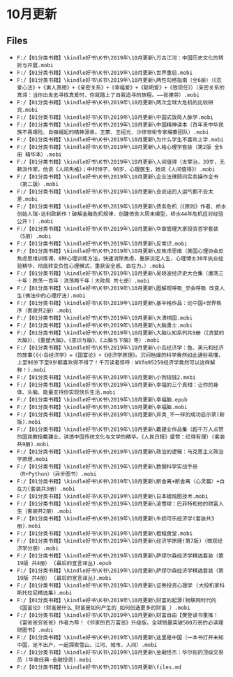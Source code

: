 # 10月更新

## Files

- `F:/【01分类书籍】\kindle好书\K书\2019年\10月更新\万古江河：中国历史文化的转折与开展.mobi`
- `F:/【01分类书籍】\kindle好书\K书\2019年\10月更新\世界重启.mobi`
- `F:/【01分类书籍】\kindle好书\K书\2019年\10月更新\两性勾搭指南（全6册）（《恋爱心法》+《男人真相》+《亲密关系》+《幸福爱》+《聪明爱》+《致现任》）（亲密关系的真谛：当你出发去寻找真爱时，你就踏上了自我追寻的旅程。——张德芬）.mobi`
- `F:/【01分类书籍】\kindle好书\K书\2019年\10月更新\两次全球大危机的比较研究.mobi`
- `F:/【01分类书籍】\kindle好书\K书\2019年\10月更新\中国式饭局人脉学.mobi`
- `F:/【01分类书籍】\kindle好书\K书\2019年\10月更新\中国精神读本（百年来中华民族不畏艰险、自强崛起的精神源泉。王蒙、王绍光、沙烨领衔专家编委团队）.mobi`
- `F:/【01分类书籍】\kindle好书\K书\2019年\10月更新\为什么学生不喜欢上学.mobi`
- `F:/【01分类书籍】\kindle好书\K书\2019年\10月更新\人格心理学套装（第2版 全6册 精华本）.mobi`
- `F:/【01分类书籍】\kindle好书\K书\2019年\10月更新\人间值得（太宰治，39岁，无赖派作家，他说《人间失格》；中村恒子，90岁，心理医生，她说《人间值得》）.mobi`
- `F:/【01分类书籍】\kindle好书\K书\2019年\10月更新\企业法律顾问实务操作全书（第二版）.mobi`
- `F:/【01分类书籍】\kindle好书\K书\2019年\10月更新\会说话的人运气都不会太差.mobi`
- `F:/【01分类书籍】\kindle好书\K书\2019年\10月更新\债务危机（《原则》作者、桥水创始人瑞·达利欧新作！破解金融危机规律，创建债务大周末模型，桥水44年危机应对经验公开！）.mobi`
- `F:/【01分类书籍】\kindle好书\K书\2019年\10月更新\华章管理大家投资哲学套装（5册）.mobi`
- `F:/【01分类书籍】\kindle好书\K书\2019年\10月更新\反常识.mobi`
- `F:/【01分类书籍】\kindle好书\K书\2019年\10月更新\反焦虑思维（美国心理协会反焦虑思维训练课，8种心理训练方法，快速消除焦虑，重获淡定人生，心理博士30年执业经验精华，彻底转变负性心理模式，重获安全感、自在力。）.mobi`
- `F:/【01分类书籍】\kindle好书\K书\2019年\10月更新\吴晓波经济史大合集（激荡三十年｜跌荡一百年｜浩荡两千年｜大败局 共七册）.mobi`
- `F:/【01分类书籍】\kindle好书\K书\2019年\10月更新\图解观呼吸_学会呼吸 改变人生(佛法中的心理疗法).mobi`
- `F:/【01分类书籍】\kindle好书\K书\2019年\10月更新\基辛格作品：论中国+世界秩序（套装共2册）.mobi`
- `F:/【01分类书籍】\kindle好书\K书\2019年\10月更新\大清相国.mobi`
- `F:/【01分类书籍】\kindle好书\K书\2019年\10月更新\大脑勇士.mobi`
- `F:/【01分类书籍】\kindle好书\K书\2019年\10月更新\大脑认知系列共9册（《贪婪的大脑》）、《重塑大脑》、《意识与脑》、《上脑与下脑》等）.mobi`
- `F:/【01分类书籍】\kindle好书\K书\2019年\10月更新\小岛经济学：鱼、美元和经济的故事(《小岛经济学》=《国富论》+《经济学原理》。沉闷枯燥的科学竟然如此通俗易懂，上至90岁下至9岁都喜欢得不得了！千万读者惊呼：WXfm95259经济学竟然可以这样解释！).mobi`
- `F:/【01分类书籍】\kindle好书\K书\2019年\10月更新\小狗钱钱2.mobi`
- `F:/【01分类书籍】\kindle好书\K书\2019年\10月更新\幸福的三个真相：让你的身体、头脑、能量支持你实现快乐生活.mobi`
- `F:/【01分类书籍】\kindle好书\K书\2019年\10月更新\幸福脑.epub`
- `F:/【01分类书籍】\kindle好书\K书\2019年\10月更新\幸福脑.mobi`
- `F:/【01分类书籍】\kindle好书\K书\2019年\10月更新\异类_不一样的成功启示录(新版).mobi`
- `F:/【01分类书籍】\kindle好书\K书\2019年\10月更新\戴建业作品集（超千万人点赞的国民教授戴建业，讲透中国传统文化与文学的精华。《人民日报》盛赞：红得有理）(套装共9册).mobi`
- `F:/【01分类书籍】\kindle好书\K书\2019年\10月更新\政治的逻辑：马克思主义政治学原理.mobi`
- `F:/【01分类书籍】\kindle好书\K书\2019年\10月更新\数据科学实战手册（R+Python）（异步图书）.mobi`
- `F:/【01分类书籍】\kindle好书\K书\2019年\10月更新\断舍离+断舍离（心灵篇）+自在力(套装共3册）.mobi`
- `F:/【01分类书籍】\kindle好书\K书\2019年\10月更新\日本蜡烛图技术.mobi`
- `F:/【01分类书籍】\kindle好书\K书\2019年\10月更新\滚雪球：巴菲特和他的财富人生（套装共2册）.mobi`
- `F:/【01分类书籍】\kindle好书\K书\2019年\10月更新\牛奶可乐经济学(套装共3册).mobi`
- `F:/【01分类书籍】\kindle好书\K书\2019年\10月更新\粗糙食堂.mobi`
- `F:/【01分类书籍】\kindle好书\K书\2019年\10月更新\经济学原理(第7版)（微观经济学分册）.mobi`
- `F:/【01分类书籍】\kindle好书\K书\2019年\10月更新\萨缪尔森经济学精选套装（第19版 共4册） (最后的宣言译丛).epub`
- `F:/【01分类书籍】\kindle好书\K书\2019年\10月更新\萨缪尔森经济学精选套装（第19版 共4册） (最后的宣言译丛).mobi`
- `F:/【01分类书籍】\kindle好书\K书\2019年\10月更新\证券投资心理学 (大投机家科斯托拉尼精选集).mobi`
- `F:/【01分类书籍】\kindle好书\K书\2019年\10月更新\财富的起源(物联网时代的《国富论》!财富是什么_财富是如何产生的_如何创造更多的财富_）.mobi`
- `F:/【01分类书籍】\kindle好书\K书\2019年\10月更新\财富自由【樊登读书重推！《富爸爸穷爸爸》作者力荐！《邻家的百万富翁》升级版，全球销量突破500万册的必读理财图书】.mobi`
- `F:/【01分类书籍】\kindle好书\K书\2019年\10月更新\这里是中国（一本书打开未知中国，足不出户，一起探索雪山、江河、城市，人间）.mobi`
- `F:/【01分类书籍】\kindle好书\K书\2019年\10月更新\金融怪杰：华尔街的顶级交易员 (华章经典·金融投资).mobi`
- `F:/【01分类书籍】\kindle好书\K书\2019年\10月更新\files.md`
